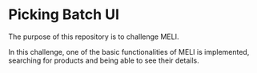 # Picking Batch UI

The purpose of this repository is to challenge MELI.

In this challenge, one of the basic functionalities of MELI is implemented, searching for products and being able to see their details.
